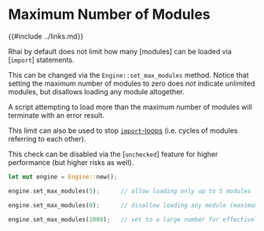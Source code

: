 Maximum Number of Modules
========================

{{#include ../links.md}}

Rhai by default does not limit how many [modules] can be loaded via [`import`] statements.

This can be changed via the `Engine::set_max_modules` method. Notice that setting the maximum number
of modules to zero does _not_ indicate unlimited modules, but disallows loading any module altogether.

A script attempting to load more than the maximum number of modules will terminate with an error result.

This limit can also be used to stop [`import`-loops]({{rootUrl}}/language/modules/import.md)
(i.e. cycles of modules referring to each other).

This check can be disabled via the [`unchecked`] feature for higher performance
(but higher risks as well).

```rust
let mut engine = Engine::new();

engine.set_max_modules(5);      // allow loading only up to 5 modules

engine.set_max_modules(0);      // disallow loading any module (maximum = zero)

engine.set_max_modules(1000);   // set to a large number for effectively unlimited modules
```
